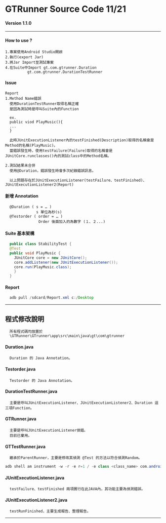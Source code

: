 GTRunner Source Code 11/21
===========================
#### Version 1.1.0
------


#### How to use ?
```
1.專案使用Android Studio開啟
2.執行(export Jar)
3.將Jar Import至測試專案
4.在Suite中Import gt.com.gtrunner.Duration
		  gt.com.gtrunner.DurationTestRunner
```

#### Issue 
```
Report
1.Method Name錯誤
  使用DurationTestRunner取得名稱正確
  是因為測試時是呼叫Suite內的Function
 
  ex. 
  public viod PlayMusic(){
  ...
  }
  
  此時JUnitExecutionListener內的testFinished(Description)取得的名稱會是Method的名稱(PlayMusic)。
  當錯誤發生時，使用testFailure(Failure)取得的名稱會是JUnitCore.runclasses()內的測試class中的Method名稱。
  
2.測試結果未合併
  使用@Duration，錯誤發生時會多次紀錄錯誤訊息。
  
  以上問題存在於JUnitExecutionListener(testFailure、testFinished)、JUnitExecutionListener2(Report)
```

#### 新增 Annotation 
```
  @Duration ( s = … ) 
              s 單位為秒(s)
  @Testorder ( order = … )
               Order 後面加入的為數字 (１、２...)
```

#### Suite 基本架構
```Java
  public class StabilityTest {
  @Test
  public void PlayMusic	{
	JUnitCore core = new JUnitCore();
	core.addListener(new JUnitExecutionListener());
	core.run(PlayMusic.class);
    }
  }
```

#### Report

```Java
  adb pull /sdcard/Report.xml c:/Desktop
```

------

## 程式修改說明
```
  所有程式碼均放置於
  \GTRunner\GTrunner\app\src\main\java\gt\com\gtrunner
```

#### Duration.java
```
  Duration 的 Java Annotation。
```

#### Testorder.java
```
  Testorder 的 Java Annotation。
```

#### DurationTestRunner.java
```
  主要是呼叫JUnitExecutionListener、JUnitExecutionListener2、Duration 這三項Function。
```

#### GTRunner.java
```
  主要是呼叫JUnitExecutionListener偵錯。
  目前已棄用。
```

#### GTTestRunner.java
```
  繼承於ParentRunner，主要是修改其偵測 @Test 的方法以符合偵測Random。
```

```Java
adb shell am instrument -w -r -e r=1 / -e class <class_name> com.android.demo.app.tests
```

#### JUnitExecutionListener.java
```
  testFailure、testFinished 兩項實行在此JAVA內，其功能主要為偵測錯誤。
```

#### JUnitExecutionListener2.java
```
  testRunFinished，主要生成報告、整理報告。
```

------

